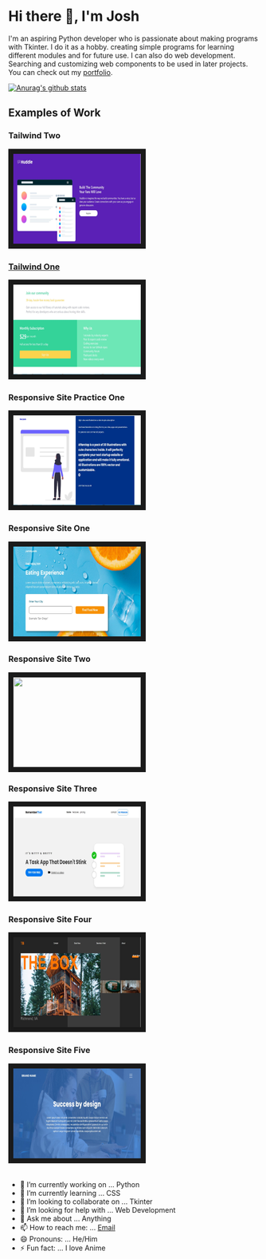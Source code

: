 <!--### Hi there 👋
### Here is what I working on...-->

<!--
**mercado-joshua/mercado-joshua** is a ✨ _special_ ✨ repository because its `README.md` (this file) appears on your GitHub profile.
-->

<!--Here are some ideas to get you started:-->
<!-- https://arturssmirnovs.github.io/github-profile-readme-generator/ -->
# Hi there 👋, I'm Josh

I'm an aspiring Python developer who is passionate about making programs with Tkinter. I do it as a hobby. creating simple programs for learning different modules and for future use. I can also do web development. Searching and customizing web components to be used in later projects. You can check out my [portfolio](https://mercado-joshua.github.io/).

[![Anurag's github stats](https://github-readme-stats.vercel.app/api?username=mercado-joshua&hide=stars,prs,issues,contribs&count_private=true&show_icons=true)](https://github.com/anuraghazra/github-readme-stats)

## Examples of Work

### Tailwind Two
<a href="https://mercado-joshua.github.io/Website__Tailwind-Two/public/index.html" target="_blank">
<img src="https://github.com/mercado-joshua/Website__Tailwind-Two/blob/main/1a.JPG" width="256" height="180" border="10">

### Tailwind One
<a href="https://mercado-joshua.github.io/Website__Tailwind-One/public/index.html" target="_blank">
<img src="https://github.com/mercado-joshua/Website__Tailwind-One/blob/main/1b.JPG" width="256" height="180" border="10">
</a>

### Responsive Site Practice One
<a href="https://mercado-joshua.github.io/Website__RWD_Practice-One/" target="_blank">
<img src="https://github.com/mercado-joshua/Website__RWD_Practice-One/blob/main/1h.JPG" width="256" height="180" border="10">
</a>

### Responsive Site One
<a href="https://mercado-joshua.github.io/Website__RWD-One/" target="_blank">
<img src="https://github.com/mercado-joshua/Website__RWD-One/blob/main/1g.JPG" width="256" height="180" border="10">
</a>

### Responsive Site Two
<a href="https://mercado-joshua.github.io/Website__RWD-Two/" target="_blank">
<img src="https://github.com/mercado-joshua/Website__RWD-Two/blob/main/1f.JPG" width="256" height="180" border="10">
</a>

### Responsive Site Three
<a href="https://mercado-joshua.github.io/Website__RWD-Three/" target="_blank">
<img src="https://github.com/mercado-joshua/Website__RWD-Three/blob/main/1e.JPG" width="256" height="180" border="10">
</a>

### Responsive Site Four
<a href="https://mercado-joshua.github.io/Website__RWD-Four/" target="_blank">
<img src="https://github.com/mercado-joshua/Website__RWD-Four/blob/main/1d.JPG" width="256" height="180" border="10">
</a>

### Responsive Site Five
<a href="https://mercado-joshua.github.io/Website__RWD-Five/" target="_blank">
<img src="https://github.com/mercado-joshua/Website__RWD-Five/blob/main/1c.JPG" width="256" height="180" border="10">
</a>
<br><br>

- 🔭 I’m currently working on ... Python
- 🌱 I’m currently learning ... CSS
- 👯 I’m looking to collaborate on ... Tkinter
- 🤔 I’m looking for help with ... Web Development
- 💬 Ask me about ... Anything
- 📫 How to reach me: ... [Email](mercado.joshua.web@gmail.com)
- 😄 Pronouns: ... He/Him
- ⚡ Fun fact: ... I love Anime
